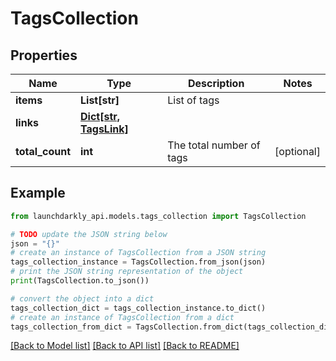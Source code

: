 # TagsCollection


## Properties

Name | Type | Description | Notes
------------ | ------------- | ------------- | -------------
**items** | **List[str]** | List of tags | 
**links** | [**Dict[str, TagsLink]**](TagsLink.md) |  | 
**total_count** | **int** | The total number of tags | [optional] 

## Example

```python
from launchdarkly_api.models.tags_collection import TagsCollection

# TODO update the JSON string below
json = "{}"
# create an instance of TagsCollection from a JSON string
tags_collection_instance = TagsCollection.from_json(json)
# print the JSON string representation of the object
print(TagsCollection.to_json())

# convert the object into a dict
tags_collection_dict = tags_collection_instance.to_dict()
# create an instance of TagsCollection from a dict
tags_collection_from_dict = TagsCollection.from_dict(tags_collection_dict)
```
[[Back to Model list]](../README.md#documentation-for-models) [[Back to API list]](../README.md#documentation-for-api-endpoints) [[Back to README]](../README.md)


